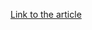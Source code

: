 [Link to the article](https://reversingminds-blog.logdown.com/posts/7807545-analysis-of-advanced-brazilian-banker-malware)
